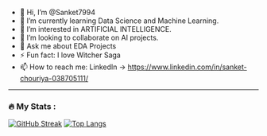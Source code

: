 - 👋 Hi, I’m @Sanket7994
- 🌱 I’m currently learning Data Science and Machine Learning.
- 👀 I’m interested in ARTIFICIAL INTELLIGENCE.
- 💞️ I’m looking to collaborate on AI projects.
- 💬 Ask me about EDA Projects
- ⚡ Fun fact: I love Witcher Saga 
- 📫 How to reach me: LinkedIn -> https://www.linkedin.com/in/sanket-chouriya-038705111/

---

### :fire: My Stats :

[![GitHub Streak](https://streak-stats.demolab.com?user=Sanket7994&theme=highcontrast)](https://git.io/streak-stats)            [![Top Langs](https://github-readme-stats.vercel.app/api/top-langs/?username=Sanket7994&layout=compact&theme=highcontrast)](https://github.com/anuraghazra/github-readme-stats)

<!-- ---

### 💻 Programming Languages:


--- -->
